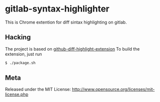 # gitlab-syntax-highlighter

This is Chrome extention for diff sintax highlighting on gitlab.

## Hacking

The project is based on [github-diff-highlight-extension](https://github.com/danielribeiro/github-diff-highlight-extension)
To build the extension, just run

```bash
$ ./package.sh
```


## Meta
Released under the MIT License: http://www.opensource.org/licenses/mit-license.php


